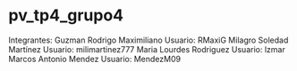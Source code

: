 # pv_tp4_grupo4
Integrantes: 
Guzman Rodrigo Maximiliano Usuario: RMaxiG Milagro 
Soledad Martínez Usuario: milimartinez777 
Maria Lourdes Rodriguez Usuario: lzmar 
Marcos Antonio Mendez Usuario: MendezM09